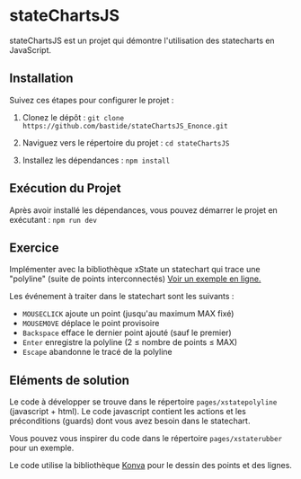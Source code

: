 # stateChartsJS

stateChartsJS est un projet qui démontre l'utilisation des statecharts en JavaScript.

## Installation

Suivez ces étapes pour configurer le projet :

1. Clonez le dépôt : `git clone https://github.com/bastide/stateChartsJS_Enonce.git`

2. Naviguez vers le répertoire du projet : `cd stateChartsJS`

3. Installez les dépendances : `npm install`

## Exécution du Projet

Après avoir installé les dépendances, vous pouvez démarrer le projet en exécutant : `npm run dev`

## Exercice
Implémenter avec la bibliothèque xState un statechart qui trace une "polyline" (suite de points interconnectés) [Voir un exemple en ligne.](https://statecharts-js.vercel.app/pages/xstatepolyline/index.html "Exemple du comportement attendu")


Les événement à traiter dans le statechart sont les suivants :
* `MOUSECLICK` ajoute un point (jusqu'au maximum MAX fixé)
* `MOUSEMOVE` déplace le point provisoire
* `Backspace` efface le dernier point ajouté (sauf le premier)
* `Enter` enregistre la polyline (2 ≤ nombre de points ≤ MAX)
* `Escape` abandonne le tracé de la polyline

## Eléments de solution
Le code à développer se trouve dans le répertoire `pages/xstatepolyline` (javascript + html). Le code javascript contient les actions et les préconditions (guards) dont vous avez besoin dans le statechart.

Vous pouvez vous inspirer du code dans le répertoire `pages/xstaterubber` pour un exemple.

Le code utilise la bibliothèque [Konva](https://konvajs.org/docs/index.html) pour le dessin des points et des lignes.






